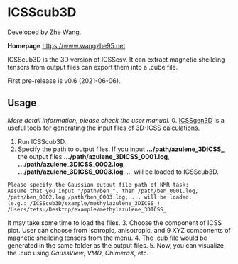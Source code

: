 # ICSScub3D

Developed by Zhe Wang.

**Homepage** https://www.wangzhe95.net

ICSScub3D is the 3D version of ICSScsv. It can extract magnetic sheilding tensors from output
files can export them into a .cube file.

First pre-release is v0.6 (2021-06-06).


## Usage
*More detail information, please check the user manual.*
0. [ICSSgen3D](https://github.com/wongzit/ICSSgen3D) is a useful tools for generating the input files 
of 3D-ICSS calculations.
1. Run ICSScub3D.
2. Specify the path to output files. If you input **.../path/azulene_3DICSS_**, the
output files **.../path/azulene_3DICSS_0001.log**, **.../path/azulene_3DICSS_0002.log**,
**.../path/azulene_3DICSS_0003.log**, ... will be loaded to ICSScub3D.
```
Please specify the Gaussian output file path of NMR task:
Assume that you input "/path/ben_", then /path/ben_0001.log, /path/ben_0002.log /path/ben_0003.log, ... will be loaded.
(e.g.: /ICSScub3D/example/methylazulene_3DICSS_)
/Users/tetsu/Desktop/example/methylazulene_3DICSS_  
```
It may take some time to load the files.
3. Choose the component of ICSS plot. User can choose from isotropic, anisotropic, and 9 XYZ components 
of magnetic sheilding tensors from the menu.
4. The .cub file would be generated in the same folder as the output files.
5. Now, you can visualize the .cub using *GaussView*, *VMD*, *ChimeraX*, etc.
